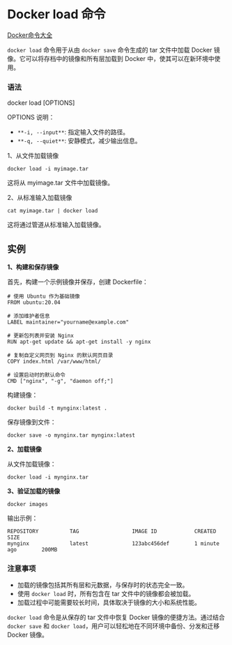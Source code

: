 # Docker load 命令

[Docker命令大全](./docker-command-manual.md)

`docker load` 命令用于从由 `docker save` 命令生成的 tar 文件中加载 Docker 镜像。它可以将存档中的镜像和所有层加载到 Docker 中，使其可以在新环境中使用。

### 语法
docker load [OPTIONS]

OPTIONS 说明：

+ `**-i, --input**`: 指定输入文件的路径。
+ `**-q, --quiet**`: 安静模式，减少输出信息。

1、从文件加载镜像

```shell
docker load -i myimage.tar
```

这将从 myimage.tar 文件中加载镜像。

2、从标准输入加载镜像

```shell
cat myimage.tar | docker load
```

这将通过管道从标准输入加载镜像。

## 实例
**1、构建和保存镜像**

首先，构建一个示例镜像并保存，创建 Dockerfile：

```shell
# 使用 Ubuntu 作为基础镜像
FROM ubuntu:20.04

# 添加维护者信息
LABEL maintainer="yourname@example.com"

# 更新包列表并安装 Nginx
RUN apt-get update && apt-get install -y nginx

# 复制自定义网页到 Nginx 的默认网页目录
COPY index.html /var/www/html/

# 设置启动时的默认命令
CMD ["nginx", "-g", "daemon off;"]
```

构建镜像：

```shell
docker build -t mynginx:latest .
```

保存镜像到文件：

```shell
docker save -o mynginx.tar mynginx:latest
```

**2、加载镜像**

从文件加载镜像：

```shell
docker load -i mynginx.tar
```

**3、验证加载的镜像**

```shell
docker images
```

输出示例：

```shell
REPOSITORY          TAG                 IMAGE ID            CREATED             SIZE
mynginx             latest              123abc456def        1 minute ago        200MB
```

### 注意事项
+ 加载的镜像包括其所有层和元数据，与保存时的状态完全一致。
+ 使用 `docker load` 时，所有包含在 tar 文件中的镜像都会被加载。
+ 加载过程中可能需要较长时间，具体取决于镜像的大小和系统性能。

`docker load` 命令是从保存的 tar 文件中恢复 Docker 镜像的便捷方法。通过结合 `docker save` 和 `docker load`，用户可以轻松地在不同环境中备份、分发和迁移 Docker 镜像。

